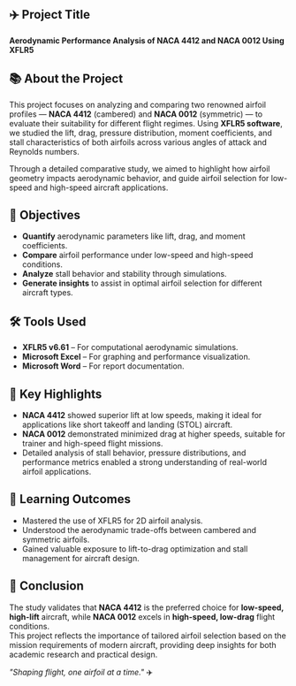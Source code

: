 

## ✈️ Project Title
**Aerodynamic Performance Analysis of NACA 4412 and NACA 0012 Using XFLR5**

## 📚 About the Project
This project focuses on analyzing and comparing two renowned airfoil profiles — **NACA 4412** (cambered) and **NACA 0012** (symmetric) — to evaluate their suitability for different flight regimes. Using **XFLR5 software**, we studied the lift, drag, pressure distribution, moment coefficients, and stall characteristics of both airfoils across various angles of attack and Reynolds numbers.

Through a detailed comparative study, we aimed to highlight how airfoil geometry impacts aerodynamic behavior, and guide airfoil selection for low-speed and high-speed aircraft applications.

## 🎯 Objectives
- **Quantify** aerodynamic parameters like lift, drag, and moment coefficients.
- **Compare** airfoil performance under low-speed and high-speed conditions.
- **Analyze** stall behavior and stability through simulations.
- **Generate insights** to assist in optimal airfoil selection for different aircraft types.

## 🛠 Tools Used
- **XFLR5 v6.61** – For computational aerodynamic simulations.
- **Microsoft Excel** – For graphing and performance visualization.
- **Microsoft Word** – For report documentation.

## 🚀 Key Highlights
- **NACA 4412** showed superior lift at low speeds, making it ideal for applications like short takeoff and landing (STOL) aircraft.
- **NACA 0012** demonstrated minimized drag at higher speeds, suitable for trainer and high-speed flight missions.
- Detailed analysis of stall behavior, pressure distributions, and performance metrics enabled a strong understanding of real-world airfoil applications.

## 🧠 Learning Outcomes
- Mastered the use of XFLR5 for 2D airfoil analysis.
- Understood the aerodynamic trade-offs between cambered and symmetric airfoils.
- Gained valuable exposure to lift-to-drag optimization and stall management for aircraft design.

## 📝 Conclusion
The study validates that **NACA 4412** is the preferred choice for **low-speed, high-lift** aircraft, while **NACA 0012** excels in **high-speed, low-drag** flight conditions.  
This project reflects the importance of tailored airfoil selection based on the mission requirements of modern aircraft, providing deep insights for both academic research and practical design.

*"Shaping flight, one airfoil at a time."* ✈️  
